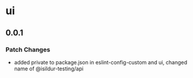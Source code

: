 # ui

## 0.0.1

### Patch Changes

- added private to package.json in eslint-config-custom and ui, changed name of @isildur-testing/api
